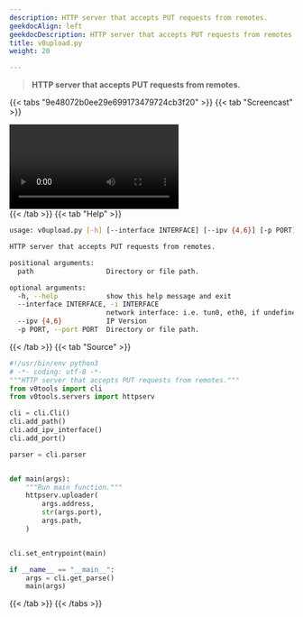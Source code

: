 ```yaml
---
description: HTTP server that accepts PUT requests from remotes.
geekdocAlign: left
geekdocDescription: HTTP server that accepts PUT requests from remotes.
title: v0upload.py
weight: 20

---
```


> **HTTP server that accepts PUT requests from remotes.**

{{< tabs "9e48072b0ee29e699173479724cb3f20" >}}
{{< tab "Screencast" >}}
<div class="video-container">
<video controls autoplay="true" loop="true">
<source src="/cli/v0upload.py.webm" type="video/webm">
</video>
</div>
{{< /tab >}}
{{< tab "Help" >}}

```bash
usage: v0upload.py [-h] [--interface INTERFACE] [--ipv {4,6}] [-p PORT] path

HTTP server that accepts PUT requests from remotes.

positional arguments:
  path                  Directory or file path.

optional arguments:
  -h, --help            show this help message and exit
  --interface INTERFACE, -i INTERFACE
                        network interface: i.e. tun0, eth0, if undefined, an fzf prompt will appear
  --ipv {4,6}           IP Version
  -p PORT, --port PORT  Directory or file path.
```

{{< /tab >}}
{{< tab "Source" >}}

```python
#!/usr/bin/env python3
# -*- coding: utf-8 -*-
"""HTTP server that accepts PUT requests from remotes."""
from v0tools import cli
from v0tools.servers import httpserv

cli = cli.Cli()
cli.add_path()
cli.add_ipv_interface()
cli.add_port()

parser = cli.parser


def main(args):
    """Run main function."""
    httpserv.uploader(
        args.address,
        str(args.port),
        args.path,
    )


cli.set_entrypoint(main)

if __name__ == "__main__":
    args = cli.get_parse()
    main(args)

```

{{< /tab >}}
{{< /tabs >}}
